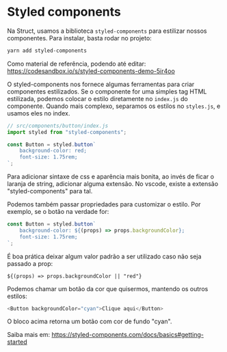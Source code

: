 # Styled components

Na Struct, usamos a biblioteca `styled-components` para estilizar nossos componentes.
Para instalar, basta rodar no projeto:

```bash
yarn add styled-components
```



Como material de referência, podendo até editar: https://codesandbox.io/s/styled-components-demo-5ir4oo



O styled-components nos fornece algumas ferramentas para criar componentes estilizados. Se o componente for uma simples tag HTML estilizada, podemos colocar o estilo diretamente no `index.js` do componente. Quando mais complexo, separamos os estilos no `styles.js`, e usamos eles no index.

```js
// src/components/button/index.js
import styled from "styled-components";

const Button = styled.button`
	background-color: red;
	font-size: 1.75rem;
`;
```



Para adicionar sintaxe de css e aparência mais bonita, ao invés de ficar o laranja de string, adicionar alguma extensão. No vscode, existe a extensão "styled-components" para tal.



Podemos também passar propriedades para customizar o estilo. Por exemplo, se o botão na verdade for:

```js
const Button = styled.button`
	background-color: ${(props) => props.backgroundColor};
	font-size: 1.75rem;
`;
```



É boa prática deixar algum valor padrão a ser utilizado caso não seja passado a prop:

`${(props) => props.backgroundColor || "red"}`



Podemos chamar um botão da cor que quisermos, mantendo os outros estilos:

```js
<Button backgroundColor="cyan">Clique aqui</Button>
```

O bloco acima retorna um botão com cor de fundo "cyan".

Saiba mais em:
https://styled-components.com/docs/basics#getting-started
